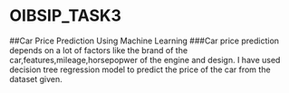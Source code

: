 # OIBSIP_TASK3
##Car Price Prediction Using Machine Learning
###Car price prediction depends on a lot of factors like the brand of the car,features,mileage,horsepopwer of the engine and design. I have used decision tree regression model to predict the price of the car from the dataset given.
